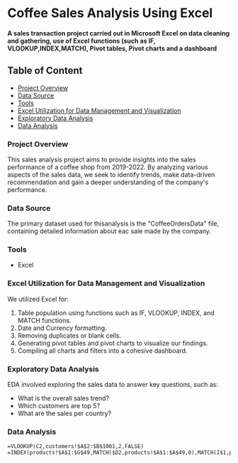 # Coffee Sales Analysis Using Excel
#### A sales transaction project carried out in Microsoft Excel on data cleaning and gathering, use of Excel functions (such as IF, VLOOKUP,INDEX,MATCH), Pivot tables, Pivot charts and a dashboard

## Table of Content
- [Project Overview](#project-overview)
- [Data Source](#data-source)
- [Tools](#tools)
- [Excel Utilization for Data Management and Visualization](#excel-utilization-for-data-management-and-visualization)
- [Exploratory Data Analysis](#exploratory-data-analysis)
- [Data Analysis](#data-analysis)

### Project Overview
This sales analysis project aims to provide insights into the sales performance of a coffee shop from 2019-2022. By analyzing various aspects of the sales data, we seek to identify trends, make data-driven recommendation and gain a deeper understanding of the company's performance.

### Data Source
The primary dataset used for thisanalysis is the "CoffeeOrdersData" file, containing detailed information about eac sale made by the company.

### Tools
- Excel

### Excel Utilization for Data Management and Visualization
We utilized Excel for:
1. Table population using functions such as IF, VLOOKUP, INDEX, and MATCH functions.
2. Date and Currency formatting.
3. Removing duplicates or blank cells.
4. Generating pivot tables and pivot charts to visualize our findings.
5. Compiling all charts and filters into a cohesive dashboard.

### Exploratory Data Analysis
EDA involved exploring the sales data to answer key questions, such as:
- What is the overall sales trend?
- Which customers are top 5?
- What are the sales per country?

### Data Analysis
```Excel
=VLOOKUP(C2,customers!$A$2:$B$1001,2,FALSE)
=INDEX(products!$A$1:$G$49,MATCH($D2,products!$A$1:$A$49,0),MATCH(I$1,products!$A$1:$G$1,0))
```


